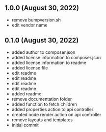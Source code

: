 ## 1.0.0 (August 30, 2022)
  - remove bumpversion.sh
  - edit vendor name

## 0.1.0 (August 30, 2022)
  - added author to composer.json
  - added license information to composer.json
  - added license information to readme
  - added license file
  - edit readme
  - edit readme
  - edit readme
  - edit readme
  - added readme
  - remove documentation folder
  - added function to fetch children
  - added properties action to api controller
  - created node render action on api controller
  - remove layouts and templates
  - initial commit

